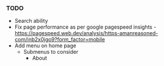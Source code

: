 ### TODO
- Search ability
- Fix page performance as per google pagespeed insights - https://pagespeed.web.dev/analysis/https-amanreasoned-com/inb2x0jgo9?form_factor=mobile
- Add menu on home page
  - Submenus to consider 
    - About 
